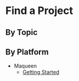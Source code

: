 # Find a Project

## By Topic

## By Platform

* Maqueen
    * [Getting Started](gettings_started/maqueen.md)

